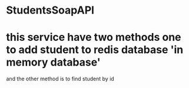 # StudentsSoapAPI
# this service have two methods one to add student to redis database 'in memory database'
and the other method is to find student by id
